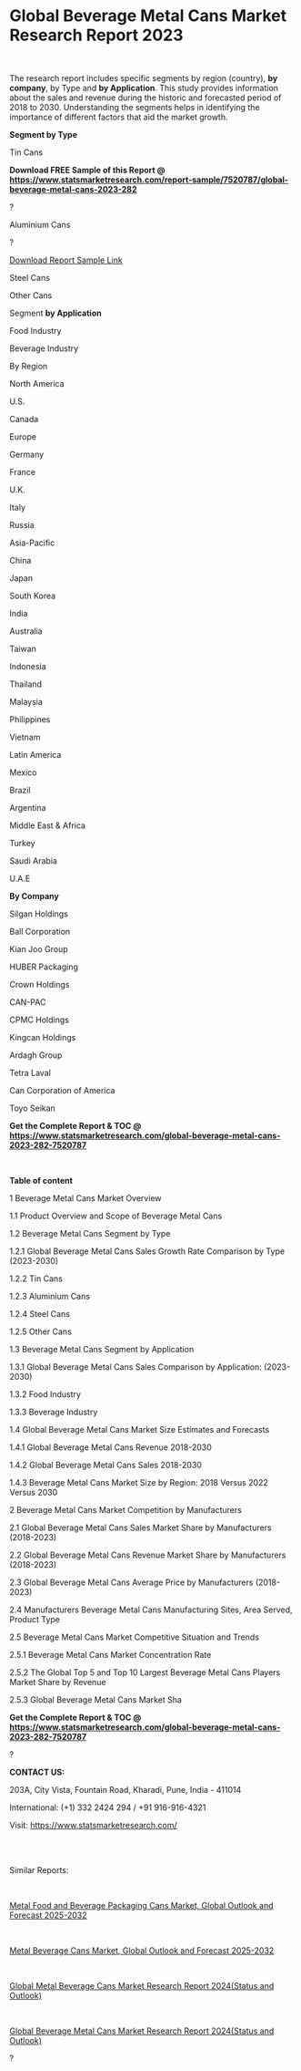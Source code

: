 <h1>Global Beverage Metal Cans Market Research Report 2023</h1><br/><p>The research report includes specific segments by region (country), <strong>by company</strong>, by Type and <strong>by Application</strong>. This study provides information about the sales and revenue during the historic and forecasted period of 2018 to 2030. Understanding the segments helps in identifying the importance of different factors that aid the market growth.</p>
 
 
 
 <p><strong>Segment by Type</strong></p>
 
 
 
 <p>Tin Cans</p>
 
 
 
 <div><b>Download FREE Sample of this Report @ <a href="https://www.statsmarketresearch.com/download-free-sample/7520787/global-beverage-metal-cans-2023-282">https://www.statsmarketresearch.com/report-sample/7520787/global-beverage-metal-cans-2023-282</a></b></div>
 
 
 
 <p>? </p>
 
 
 
 <p>Aluminium Cans</p>
 
 
 
 <p>? </p>
 
 
 
 <p><a href="https://www.statsmarketresearch.com/download-free-sample/7520787/global-beverage-metal-cans-2023-282">Download Report Sample Link</a></p>
 
 
 
 <p>Steel Cans</p>
 
 
 
 <p>Other Cans</p>
 
 
 
 <p>Segment <strong>by Application</strong></p>
 
 
 
 <p>Food Industry</p>
 
 
 
 <p>Beverage Industry</p>
 
 
 
 <p>By Region</p>
 
 
 
 <p>North America</p>
 
 
 
 <p>U.S.</p>
 
 
 
 <p>Canada</p>
 
 
 
 <p>Europe</p>
 
 
 
 <p>Germany</p>
 
 
 
 <p>France</p>
 
 
 
 <p>U.K.</p>
 
 
 
 <p>Italy</p>
 
 
 
 <p>Russia</p>
 
 
 
 <p>Asia-Pacific</p>
 
 
 
 <p>China</p>
 
 
 
 <p>Japan</p>
 
 
 
 <p>South Korea</p>
 
 
 
 <p>India</p>
 
 
 
 <p>Australia</p>
 
 
 
 <p>Taiwan</p>
 
 
 
 <p>Indonesia</p>
 
 
 
 <p>Thailand</p>
 
 
 
 <p>Malaysia</p>
 
 
 
 <p>Philippines</p>
 
 
 
 <p>Vietnam</p>
 
 
 
 <p>Latin America</p>
 
 
 
 <p>Mexico</p>
 
 
 
 <p>Brazil</p>
 
 
 
 <p>Argentina</p>
 
 
 
 <p>Middle East & Africa</p>
 
 
 
 <p>Turkey</p>
 
 
 
 <p>Saudi Arabia</p>
 
 
 
 <p>U.A.E</p>
 
 
 
 <p><strong>By Company</strong></p>
 
 
 
 <p>Silgan Holdings</p>
 
 
 
 <p>Ball Corporation</p>
 
 
 
 <p>Kian Joo Group</p>
 
 
 
 <p>HUBER Packaging</p>
 
 
 
 <p>Crown Holdings</p>
 
 
 
 <p>CAN-PAC</p>
 
 
 
 <p>CPMC Holdings</p>
 
 
 
 <p>Kingcan Holdings</p>
 
 
 
 <p>Ardagh Group</p>
 
 
 
 <p>Tetra Laval</p>
 
 
 
 <p>Can Corporation of America</p>
 
 
 
 <p>Toyo Seikan</p>
 
 
 
 <div><b>Get the Complete Report & TOC @ <a href="https://www.statsmarketresearch.com/global-beverage-metal-cans-2023-282-7520787">https://www.statsmarketresearch.com/global-beverage-metal-cans-2023-282-7520787</a></b></div>
 
 
 
 <p><br />
 
 <b>Table of content</b></p>
 
 
 
 <p>1 Beverage Metal Cans Market Overview<br />
 
 1.1 Product Overview and Scope of Beverage Metal Cans<br />
 
 1.2 Beverage Metal Cans Segment by Type<br />
 
 1.2.1 Global Beverage Metal Cans Sales Growth Rate Comparison by Type (2023-2030)<br />
 
 1.2.2 Tin Cans<br />
 
 1.2.3 Aluminium Cans<br />
 
 1.2.4 Steel Cans<br />
 
 1.2.5 Other Cans<br />
 
 1.3 Beverage Metal Cans Segment by Application<br />
 
 1.3.1 Global Beverage Metal Cans Sales Comparison by Application: (2023-2030)<br />
 
 1.3.2 Food Industry<br />
 
 1.3.3 Beverage Industry<br />
 
 1.4 Global Beverage Metal Cans Market Size Estimates and Forecasts<br />
 
 1.4.1 Global Beverage Metal Cans Revenue 2018-2030<br />
 
 1.4.2 Global Beverage Metal Cans Sales 2018-2030<br />
 
 1.4.3 Beverage Metal Cans Market Size by Region: 2018 Versus 2022 Versus 2030<br />
 
 2 Beverage Metal Cans Market Competition by Manufacturers<br />
 
 2.1 Global Beverage Metal Cans Sales Market Share by Manufacturers (2018-2023)<br />
 
 2.2 Global Beverage Metal Cans Revenue Market Share by Manufacturers (2018-2023)<br />
 
 2.3 Global Beverage Metal Cans Average Price by Manufacturers (2018-2023)<br />
 
 2.4 Manufacturers Beverage Metal Cans Manufacturing Sites, Area Served, Product Type<br />
 
 2.5 Beverage Metal Cans Market Competitive Situation and Trends<br />
 
 2.5.1 Beverage Metal Cans Market Concentration Rate<br />
 
 2.5.2 The Global Top 5 and Top 10 Largest Beverage Metal Cans Players Market Share by Revenue<br />
 
 2.5.3 Global Beverage Metal Cans Market Sha</p>
 
 
 
 <div><b>Get the Complete Report & TOC @ <a href="https://www.statsmarketresearch.com/global-beverage-metal-cans-2023-282-7520787">https://www.statsmarketresearch.com/global-beverage-metal-cans-2023-282-7520787</a></b></div>
 
 
 
 <p>? </p>
 
 
 
 <p><b>CONTACT US:</b><br />
 
 203A, City Vista, Fountain Road, Kharadi, Pune, India - 411014<br />
 
 International: (+1) 332 2424 294 / +91 916-916-4321<br />
 
 Visit: <a href="https://www.statsmarketresearch.com/">https://www.statsmarketresearch.com/</a><br />
 
 <br />
 
 <br />
 
 Similar Reports:<br />
 
 <br />
 
 <a href="https://www.statsmarketresearch.com/global-metal-food-beverage-packaging-cans-forecast-2025-2032-500-8030078">Metal Food and Beverage Packaging Cans Market, Global Outlook and Forecast 2025-2032 </a><br />
 
 <br />
 
 <a href="https://www.statsmarketresearch.com/global-metal-beverage-cans-forecast-2025-2032-965-8030089">Metal Beverage Cans Market, Global Outlook and Forecast 2025-2032 </a><br />
 
 <br />
 
 <a href="https://www.statsmarketresearch.com/global-metal-beverage-cans-2024-61-7952797">Global Metal Beverage Cans Market Research Report 2024(Status and Outlook)</a><br />
 
 <br />
 
 <a href="https://www.statsmarketresearch.com/global-beverage-metal-cans-2024-880-7937725">Global Beverage Metal Cans Market Research Report 2024(Status and Outlook)</a><br />
 
 ? </p>